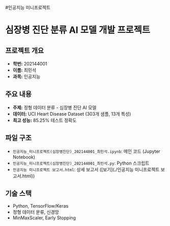 #인공지능 미니프로젝트
# 심장병 진단 분류 AI 모델 개발 프로젝트

## 프로젝트 개요
- **학번:** 202144001
- **이름:** 최민석
- **과목:** 인공지능

## 주요 내용
- **주제:** 정형 데이터 분류 - 심장병 진단 AI 모델
- **데이터:** UCI Heart Disease Dataset (303개 샘플, 13개 특성)
- **최고 성능:** 85.25% 테스트 정확도

## 파일 구조
- `인공지능_미니프로젝트(심장병진단)_202144001_최민석.ipynb`: 메인 코드 (Jupyter Notebook)
- `인공지능_미니프로젝트(심장병진단)_202144001_최민석.py`: Python 스크립트
- `인공지능 미니프로젝트 보고서.html`: 상세 보고서 ([보기](./인공지능 미니프로젝트 보고서.html))

## 기술 스택
- Python, TensorFlow/Keras
- 정형 데이터 분류, 신경망
- MinMaxScaler, Early Stopping
